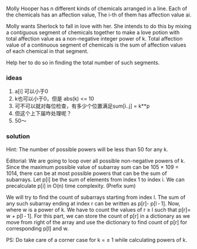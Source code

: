 Molly Hooper has n different kinds of chemicals arranged in a line. Each of the chemicals has an affection value, The
i-th of them has affection value ai.

Molly wants Sherlock to fall in love with her. She intends to do this by mixing a contiguous segment of chemicals
together to make a love potion with total affection value as a non-negative integer power of k. Total affection value of
a continuous segment of chemicals is the sum of affection values of each chemical in that segment.

Help her to do so in finding the total number of such segments.

### ideas

1. a[i] 可以小于0
2. k也可以小于0，但是 abs(k) <= 10
3. 可不可以就对每位检查，有多少个位置满足sum[i..j] = k**p
4. 但这个上下届咋处理呢？
5. 50～

### solution

Hint: The number of possible powers will be less than 50 for any k.

Editorial: We are going to loop over all possible non-negative powers of k. Since the maximum possible value of subarray
sum can be 105 × 109 = 1014, there can be at most possible powers that can be the sum of subarrays. Let p[i] be the sum
of elements from index 1 to index i. We can precalculate p[i] in O(n) time complexity. (Prefix sum)

We will try to find the count of subarrays starting from index l. The sum of any such subarray ending at index r can be
written as p[r]- p[l - 1]. Now, where w is a power of k. We have to count the values of r ≥ l such that p[r]= w +
p[l - 1]. For this part, we can store the count of p[r] in a dictionary as we move from right of the array and use the
dictionary to find count of p[r] for corresponding p[l] and w.

PS: Do take care of a corner case for k = ± 1 while calculating powers of k.